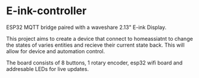 # E-ink-controller
ESP32 MQTT bridge paired with a waveshare 2.13" E-ink Display.

This project aims to create a device that connect to homeassiatnt to change the states of varies entities and recieve their current state back. This will allow for device and automation control.

The board consists of 8 buttons, 1 rotary encoder, esp32 wifi board and addresable LEDs for live updates. 


